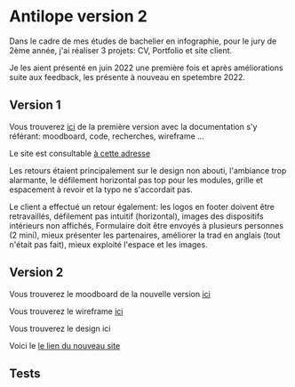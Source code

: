 # Antilope version 2

Dans le cadre de mes études de bachelier en infographie, pour le jury de 2ème année, j'ai réaliser 3 projets: CV, Portfolio et site client.

Je les aient présenté en juin 2022 une première fois et après améliorations suite aux feedback, les présente à nouveau en spetembre 2022.

## Version 1

Vous trouverez [ici](https://github.com/AlineDB/projet_Antilope) de la première version avec la documentation s'y référant: moodboard, code, recherches, wireframe ...

Le site est consultable [à cette adresse](https://antilope.aline-db.be/fr/)

Les retours étaient principalement sur le design non abouti, l'ambiance trop alarmante, le défilement horizontal pas top pour les modules,
grille et espacement à revoir et la typo ne s'accordait pas.

Le client a effectué un retour également: les logos en footer doivent être retravaillés, défilement pas intuitif (horizontal), images des dispositifs
intérieurs non affichés, Formulaire doit être envoyés à plusieurs personnes (2 mini), mieux présenter les partenaires, améliorer la trad en anglais (tout n'était pas fait),
mieux exploité l'espace et les images.

## Version 2

Vous trouverez le moodboard de la nouvelle version [ici](https://github.com/AlineDB/antilope-V2/blob/main/Doc/moodboard%20antilope%202e%20session.xd)

Vous trouverez le wireframe [ici](https://github.com/AlineDB/antilope-V2/blob/main/Doc/moodboard%20antilope%202e%20session.xd)

Vous trouverez le design ici

Voici le [le lien du nouveau site](https://breathe-antilope.aline-db.be)

## Tests


